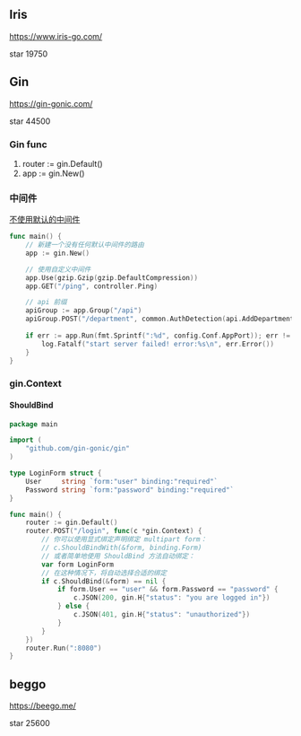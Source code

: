 ## Iris
https://www.iris-go.com/

star 19750

## Gin
https://gin-gonic.com/

star 44500

### Gin func
1. router := gin.Default()
2. app := gin.New()

### 中间件
[不使用默认的中间件](https://gin-gonic.com/zh-cn/docs/examples/without-middleware/)
```go
func main() {
	// 新建一个没有任何默认中间件的路由
	app := gin.New()

	// 使用自定义中间件
	app.Use(gzip.Gzip(gzip.DefaultCompression))
	app.GET("/ping", controller.Ping)

	// api 前缀
	apiGroup := app.Group("/api")
	apiGroup.POST("/department", common.AuthDetection(api.AddDepartment, enum.DepartmentManage))
	
	if err := app.Run(fmt.Sprintf(":%d", config.Conf.AppPort)); err != nil {
		log.Fatalf("start server failed! error:%s\n", err.Error())
	}
}
```


### gin.Context
#### ShouldBind
```go
package main

import (
	"github.com/gin-gonic/gin"
)

type LoginForm struct {
	User     string `form:"user" binding:"required"`
	Password string `form:"password" binding:"required"`
}

func main() {
	router := gin.Default()
	router.POST("/login", func(c *gin.Context) {
		// 你可以使用显式绑定声明绑定 multipart form：
		// c.ShouldBindWith(&form, binding.Form)
		// 或者简单地使用 ShouldBind 方法自动绑定：
		var form LoginForm
		// 在这种情况下，将自动选择合适的绑定
		if c.ShouldBind(&form) == nil {
			if form.User == "user" && form.Password == "password" {
				c.JSON(200, gin.H{"status": "you are logged in"})
			} else {
				c.JSON(401, gin.H{"status": "unauthorized"})
			}
		}
	})
	router.Run(":8080")
}
```

## beggo
https://beego.me/

star 25600
